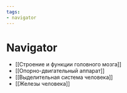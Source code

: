 ```yaml
---
tags:
- navigator
---
```

# Navigator
- [[Строение и функции головного мозга]]
- [[Опорно-двигательный аппарат]]
- [[Выделительная система человека]]
- [[Железы человека]]